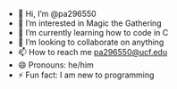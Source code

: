 - 👋 Hi, I’m @pa296550
- 👀 I’m interested in Magic the Gathering
- 🌱 I’m currently learning how to code in C
- 💞️ I’m looking to collaborate on anything
- 📫 How to reach me pa296550@ucf.edu
- 😄 Pronouns: he/him
- ⚡ Fun fact: I am new to programming

<!---
pa296550/pa296550 is a ✨ special ✨ repository because its `README.md` (this file) appears on your GitHub profile.
You can click the Preview link to take a look at your changes.
--->
